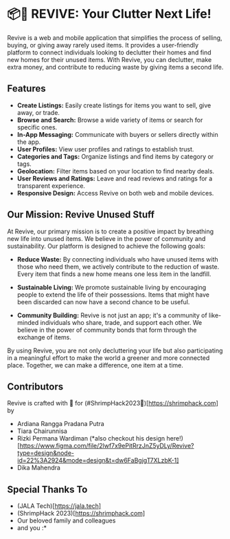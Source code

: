 # 📦🪽 REVIVE: Your Clutter Next Life!

Revive is a web and mobile application that simplifies the process of selling, buying, or giving away rarely used items. It provides a user-friendly platform to connect individuals looking to declutter their homes and find new homes for their unused items. With Revive, you can declutter, make extra money, and contribute to reducing waste by giving items a second life.

## Features

- **Create Listings:** Easily create listings for items you want to sell, give away, or trade.
- **Browse and Search:** Browse a wide variety of items or search for specific ones.
- **In-App Messaging:** Communicate with buyers or sellers directly within the app.
- **User Profiles:** View user profiles and ratings to establish trust.
- **Categories and Tags:** Organize listings and find items by category or tags.
- **Geolocation:** Filter items based on your location to find nearby deals.
- **User Reviews and Ratings:** Leave and read reviews and ratings for a transparent experience.
- **Responsive Design:** Access Revive on both web and mobile devices.

## Our Mission: Revive Unused Stuff

At Revive, our primary mission is to create a positive impact by breathing new life into unused items. We believe in the power of community and sustainability. Our platform is designed to achieve the following goals:

- **Reduce Waste:** By connecting individuals who have unused items with those who need them, we actively contribute to the reduction of waste. Every item that finds a new home means one less item in the landfill.

- **Sustainable Living:** We promote sustainable living by encouraging people to extend the life of their possessions. Items that might have been discarded can now have a second chance to be useful.

- **Community Building:** Revive is not just an app; it's a community of like-minded individuals who share, trade, and support each other. We believe in the power of community bonds that form through the exchange of items.

By using Revive, you are not only decluttering your life but also participating in a meaningful effort to make the world a greener and more connected place. Together, we can make a difference, one item at a time.

## Contributors

Revive is crafted with 🥳 for (#ShrimpHack2023🦐)[https://shrimphack.com] by
- Ardiana Rangga Pradana Putra
- Tiara Chairunnisa
- Rizki Permana Wardiman (*also checkout his design here!)[https://www.figma.com/file/2lwf7x9ePitRrzJnZ5yDLy/Revive?type=design&node-id=22%3A2924&mode=design&t=dw6FaBgjgT7XLzbK-1]
- Dika Mahendra

## Special Thanks To
- (JALA Tech)[https://jala.tech]
- (ShrimpHack 2023)[https://shrimphack.com]
- Our beloved family and colleagues
- and you :*
